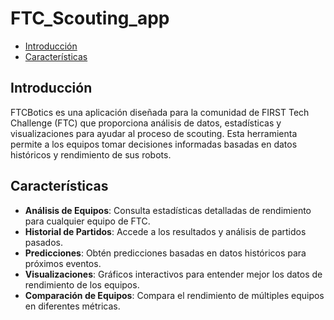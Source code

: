 # FTC_Scouting_app

- [Introducción](#introducción)
- [Características](#características)

## Introducción

FTCBotics es una aplicación diseñada para la comunidad de FIRST Tech Challenge (FTC) que proporciona análisis de datos, estadísticas y visualizaciones para ayudar al proceso de scouting. Esta herramienta permite a los equipos tomar decisiones informadas basadas en datos históricos y rendimiento de sus robots.

## Características

- **Análisis de Equipos**: Consulta estadísticas detalladas de rendimiento para cualquier equipo de FTC.
- **Historial de Partidos**: Accede a los resultados y análisis de partidos pasados.
- **Predicciones**: Obtén predicciones basadas en datos históricos para próximos eventos.
- **Visualizaciones**: Gráficos interactivos para entender mejor los datos de rendimiento de los equipos.
- **Comparación de Equipos**: Compara el rendimiento de múltiples equipos en diferentes métricas.
